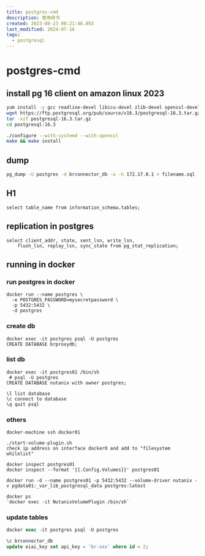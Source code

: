 ```yaml
---
title: postgres-cmd
description: 常用命令
created: 2023-08-23 08:21:46.893
last_modified: 2024-07-16
tags:
  - postgresql
---
```


# postgres-cmd

## install pg 16 client on amazon linux 2023
```sh
yum install -y gcc readline-devel libicu-devel zlib-devel openssl-devel systemd-devel
wget https://ftp.postgresql.org/pub/source/v16.3/postgresql-16.3.tar.gz  # PostgreSQL 16.1
tar -xzf postgresql-16.3.tar.gz
cd postgresql-16.3

./configure --with-systemd --with-openssl
make && make install

```

## dump
```sh
pg_dump -U postgres -d brconnector_db -a -h 172.17.0.1 > filename.sql

```

## H1

```
select table_name from information_schema.tables;
```

## replication in postgres

```
select client_addr, state, sent_lsn, write_lsn,
    flush_lsn, replay_lsn, sync_state from pg_stat_replication;
```


## running in docker
### run postgres in docker
```
docker run --name postgres \
  -e POSTGRES_PASSWORD=mysecretpassword \
  -p 5432:5432 \
  -d postgres

```

### create db
```
docker exec -it postgres psql -U postgres
CREATE DATABASE brproxydb;

```

### list db
```
docker exec -it postgres01 /bin/sh
 # psql -U postgres
CREATE DATABASE nutanix with owner postgres;

\l list database
\c connect to database
\q quit psql

```

### others
```
docker-machine ssh docker01

./start-volume-plugin.sh
check ip address on interface docker0 and add to "filesystem whilelist"

docker inspect postgres01
docker inspect --format '{{.Config.Volumes}}' postgres01

docker run -d --name postgres01 -p 5432:5432 --volume-driver nutanix -v pgdata01:_var_lib_postgresql_data postgres:latest

```

```
docker ps
`docker exec -it NutanixVolumePlugin /bin/sh`
```


### update tables
```sql
docker exec -it postgres psql -U postgres

\c brconnector_db
update eiai_key set api_key = 'br-xxx' where id = 2;

```

